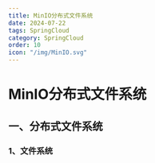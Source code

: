 ```yaml
---
title: MinIO分布式文件系统
date: 2024-07-22
tags: SpringCloud
category: SpringCloud
order: 10
icon: "/img/MinIO.svg"
---
```


<!--more--->

# MinIO分布式文件系统

## 一、分布式文件系统

### 1、文件系统